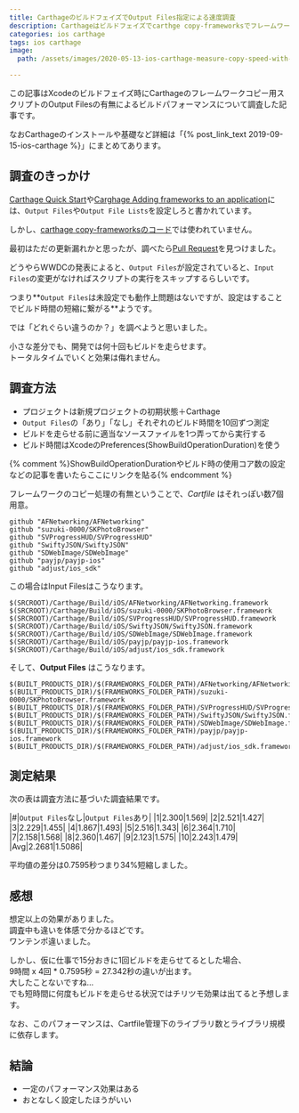 ```yaml
---
title: CarthageのビルドフェイズでOutput Files指定による速度調査
description: Carthageはビルドフェイズでcarthge copy-frameworksでフレームワークをコピーしているが、これを差異があればコピースクリプトを走らせる方法があり高速化に繋がる。その方法と効果について調査した記事。
categories: ios carthage
tags: ios carthage
image:
  path: /assets/images/2020-05-13-ios-carthage-measure-copy-speed-with-output-files/eyecatch.png

---
```

この記事はXcodeのビルドフェイズ時にCarthageのフレームワークコピー用スクリプトのOutput Filesの有無によるビルドパフォーマンスについて調査した記事です。

なおCarthageのインストールや基礎など詳細は「{% post_link_text 2019-09-15-ios-carthage %}」にまとめてあります。

## 調査のきっかけ

[Carthage Quick Start](https://github.com/Carthage/Carthage#quick-start)や[Carghage Adding frameworks to an application](https://github.com/Carthage/Carthage#adding-frameworks-to-an-application)には、`Output Files`や`Output File Lists`を設定しろと書かれています。

しかし、[carthage copy-frameworksのコード](https://github.com/Carthage/Carthage/blob/master/Source/carthage/CopyFrameworks.swift)では使われていません。

最初はただの更新漏れかと思ったが、調べたら[Pull Request](https://github.com/Carthage/Carthage/pull/2025)を見つけました。

どうやらWWDCの発表によると、`Output Files`が設定されていると、`Input Files`の変更がなければスクリプトの実行をスキップするらしいです。

つまり**`Output Files`は未設定でも動作上問題はないですが、設定はすることでビルド時間の短縮に繋がる**ようです。

では「どれぐらい違うのか？」を調べようと思いました。

小さな差分でも、開発では何十回もビルドを走らせます。  
トータルタイムでいくと効果は侮れません。


## 調査方法

- プロジェクトは新規プロジェクトの初期状態＋Carthage
- `Output Files`の「あり」「なし」それぞれのビルド時間を10回ずつ測定
- ビルドを走らせる前に適当なソースファイルを1つ弄ってから実行する
- ビルド時間はXcodeのPreferences(ShowBuildOperationDuration)を使う

{% comment %}ShowBuildOperationDurationやビルド時の使用コア数の設定などの記事を書いたらここにリンクを貼る{% endcomment %}


フレームワークのコピー処理の有無ということで、*Cartfile* はそれっぽい数7個用意。
```
github "AFNetworking/AFNetworking"
github "suzuki-0000/SKPhotoBrowser"
github "SVProgressHUD/SVProgressHUD"
github "SwiftyJSON/SwiftyJSON"
github "SDWebImage/SDWebImage"
github "payjp/payjp-ios"
github "adjust/ios_sdk"
```

この場合はInput Filesはこうなります。

```
$(SRCROOT)/Carthage/Build/iOS/AFNetworking/AFNetworking.framework
$(SRCROOT)/Carthage/Build/iOS/suzuki-0000/SKPhotoBrowser.framework
$(SRCROOT)/Carthage/Build/iOS/SVProgressHUD/SVProgressHUD.framework
$(SRCROOT)/Carthage/Build/iOS/SwiftyJSON/SwiftyJSON.framework
$(SRCROOT)/Carthage/Build/iOS/SDWebImage/SDWebImage.framework
$(SRCROOT)/Carthage/Build/iOS/payjp/payjp-ios.framework
$(SRCROOT)/Carthage/Build/iOS/adjust/ios_sdk.framework
```

そして、**Output Files** はこうなります。

```
$(BUILT_PRODUCTS_DIR)/$(FRAMEWORKS_FOLDER_PATH)/AFNetworking/AFNetworking.framework
$(BUILT_PRODUCTS_DIR)/$(FRAMEWORKS_FOLDER_PATH)/suzuki-0000/SKPhotoBrowser.framework
$(BUILT_PRODUCTS_DIR)/$(FRAMEWORKS_FOLDER_PATH)/SVProgressHUD/SVProgressHUD.framework
$(BUILT_PRODUCTS_DIR)/$(FRAMEWORKS_FOLDER_PATH)/SwiftyJSON/SwiftyJSON.framework
$(BUILT_PRODUCTS_DIR)/$(FRAMEWORKS_FOLDER_PATH)/SDWebImage/SDWebImage.framework
$(BUILT_PRODUCTS_DIR)/$(FRAMEWORKS_FOLDER_PATH)/payjp/payjp-ios.framework
$(BUILT_PRODUCTS_DIR)/$(FRAMEWORKS_FOLDER_PATH)/adjust/ios_sdk.framework
```

## 測定結果

次の表は調査方法に基づいた調査結果です。

|#|`Output Files`なし|`Output Files`あり|
|1|2.300|1.569|
|2|2.521|1.427|
|3|2.229|1.455|
|4|1.867|1.493|
|5|2.516|1.343|
|6|2.364|1.710|
|7|2.158|1.568|
|8|2.360|1.467|
|9|2.123|1.575|
|10|2.243|1.479|
|Avg|2.2681|1.5086|

平均値の差分は0.7595秒つまり34%短縮しました。

## 感想

想定以上の効果がありました。  
調査中も違いを体感で分かるほどです。  
ワンテンポ違いました。

しかし、仮に仕事で15分おきに1回ビルドを走らせてるとした場合、  
9時間 x 4回 * 0.7595秒 = 27.342秒の違いが出ます。  
大したことないですね…  
でも短時間に何度もビルドを走らせる状況ではチリツモ効果は出てると予想します。

なお、このパフォーマンスは、Cartfile管理下のライブラリ数とライブラリ規模に依存します。

## 結論

- 一定のパフォーマンス効果はある
- おとなしく設定したほうがいい
